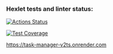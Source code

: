 ### Hexlet tests and linter status:
[![Actions Status](https://github.com/mileoa/python-django-development-project-52/actions/workflows/hexlet-check.yml/badge.svg)](https://github.com/mileoa/python-django-development-project-52/actions)

[![Test Coverage](https://api.codeclimate.com/v1/badges/3dee52ae29d2f98fa383/test_coverage)](https://codeclimate.com/github/mileoa/python-django-development-project-52/test_coverage)

https://task-manager-v2ts.onrender.com